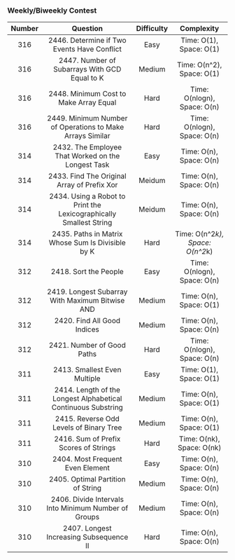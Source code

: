 ### Weekly/Biweekly Contest

| Number | Question | Difficulty | Complexity |
| :---: | :---: | :---: | :---: |
| 316 | 2446. Determine if Two Events Have Conflict | Easy | Time: O(1), Space: O(1) |
| 316 | 2447. Number of Subarrays With GCD Equal to K | Medium | Time: O(n^2), Space: O(1) |
| 316 | 2448. Minimum Cost to Make Array Equal | Hard | Time: O(nlogn), Space: O(n) |
| 316 | 2449. Minimum Number of Operations to Make Arrays Similar | Hard | Time: O(nlogn), Space: O(n) |
| 314 | 2432. The Employee That Worked on the Longest Task | Easy | Time: O(n), Space: O(n) |
| 314 | 2433. Find The Original Array of Prefix Xor | Meidum | Time: O(n), Space: O(n) |
| 314 | 2434. Using a Robot to Print the Lexicographically Smallest String | Meidum | Time: O(n), Space: O(n) |
| 314 | 2435. Paths in Matrix Whose Sum Is Divisible by K | Hard | Time: O(n^2*k), Space: O(n^2*k) |
| 312 | 2418. Sort the People | Easy | Time: O(nlogn), Space: O(n) |
| 312 | 2419. Longest Subarray With Maximum Bitwise AND | Medium | Time: O(n), Space: O(1) |
| 312 | 2420. Find All Good Indices | Medium | Time: O(n), Space: O(n) |
| 312 | 2421. Number of Good Paths | Hard | Time: O(nlogn), Space: O(n) |
| 311 | 2413. Smallest Even Multiple | Easy | Time: O(1), Space: O(1) |
| 311 | 2414. Length of the Longest Alphabetical Continuous Substring | Medium | Time: O(n), Space: O(1) |
| 311 | 2415. Reverse Odd Levels of Binary Tree | Medium | Time: O(n), Space: O(1) |
| 311 | 2416. Sum of Prefix Scores of Strings | Hard | Time: O(nk), Space: O(nk) |
| 310 | 2404. Most Frequent Even Element | Easy | Time: O(n), Space: O(n) |
| 310 | 2405. Optimal Partition of String | Medium | Time: O(n), Space: O(n) |
| 310 | 2406. Divide Intervals Into Minimum Number of Groups | Medium | Time: O(n), Space: O(n) |
| 310 | 2407. Longest Increasing Subsequence II | Hard | Time: O(n), Space: O(n) |
